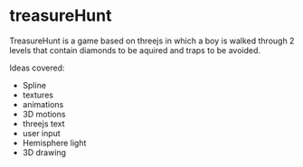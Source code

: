 # treasureHunt
TreasureHunt is a game based on threejs in which a boy is walked through 2 levels that contain diamonds to be aquired and traps to be avoided.

Ideas covered:
* Spline
* textures
* animations
* 3D motions
* threejs text
* user input
* Hemisphere light
* 3D drawing
